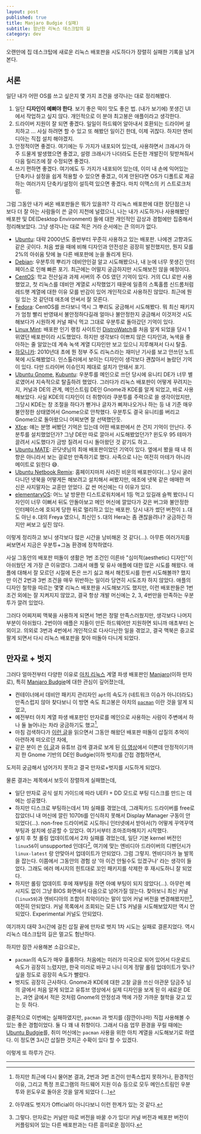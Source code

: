 ```yaml
---
layout: post
published: true
title: Manjaro Budgie (실패)
subtitle: 험난한 리눅스 데스크탑의 길
category: dev
---
```


 오랜만에 집 데스크탑에 새로운 리눅스 배포판을 시도하다가 장렬히
 실패한 기록을 남겨본다.

## 서론
 일단 내가 어떤 OS를 쓰고 싶은지 몇 가지 조건을 생각나는 대로
 정리해봤다.

1. 일단 **디자인이 예뻐야 한다**. 보기 좋은 떡이 맛도 좋은 법. (내가
   보기에) 못생긴 UI에서 작업하고 싶지 않다. 개인적으로 이 분야
   최고봉은 애플이라고 생각한다.
2. 드라이버 지원이 잘 되면 좋겠다. 일일이 하드웨어 알아내서 호환되는
   드라이버 설치하고 ... 사실 하려면 할 수 있고 또 해봤던 일이긴 한데,
   이제 귀찮다. 하지만 엔비디아는 직접 설치 해야겠지.
3. 안정적이면 좋겠다. 여기에는 두 가지가 내포되어 있는데, 사용하면서
   크래시가 아주 드물게 발생했으면 좋겠고, 설령 크래시가 나더라도
   든든한 개발진이 뒷받쳐줘서 다음 릴리즈에 잘 수정되면 좋겠다.
4. 쓰기 편하면 좋겠다. 여기에도 두 가지가 내포되어 있는데, 이미 내
   손에 익어있는 단축키나 설정을 쉽게 적용할 수 있으면 좋겠고, 이게
   안된다면 OS가 디폴트로 제공하는 여러가지 단축키/설정이 설득력
   있으면 좋겠다. 마치 이맥스의 키 스트로크처럼.

 그럼 그동안 내가 써온 배포판들은 뭐가 있을까? 각 리눅스 배포판에 대한
 장단점은 나보다 더 잘 아는 사람들이 쓴 글이 지천에 널렸으니, 나는
 내가 시도하거나 사용해봤던 배포판 및 DE(Desktop Environment) 들에
 대한 개인적인 감상과 경험에만 집중해서 정리해보았다. 그냥 생각나는
 대로 적은 거라 순서에는 큰 의미가 없다.

 - [Ubuntu](https://ubuntu.com/): 대략 2000년도 중반부터 꾸준히
   사용하고 있는 배포판. 나에겐 고향과도 같은 곳이다. 처음 썼을 때에
   비해 디자인과 안전성은 굉장히 발전했지만, 뭔지 모를 2%의 아쉬움
   탓에 늘 다른 배포판에 눈을 돌리게 된다.
 - [Debian](https://www.debian.org/): 우분투의 뿌리가 데비안인걸 알고
   시도해봤으나, 내 눈에 너무 못생긴 인터페이스로 인해 빠른
   포기. 최근에는 어떨지 궁금하지만 시도해보진 않을 예정이다.
 - [CentOS](https://www.centos.org/): 학교 전산실과 과제 서버의 주 OS
   였던 기억이 있다. 거의 CLI 로만 사용했었고, 첫 리눅스를 데비안
   계열로 시작했었기 때문에 일종의 스톡홀름 신드롬처럼 레드햇 계열에
   대한 이유 모를 반감이 있어 개인적으로 사용하진 않았다. 최근에 뭔 일
   있는 것 같던데 애초에 안써서 잘 모른다.
 - [Fedora](https://getfedora.org/): CentOS를 쓰다보니 역시 그 뿌리도
   궁금해서 시도해봤다. 뭐 최신 패키지가 엄청 빨리 반영돼서
   불안정하다길래 얼마나 불안정한지 궁금해서 이것저것 시도해보다가
   시원하게 커널 패닉 먹고 그대로 우분투로 돌아갔던 기억이 있다.
 - [Linux Mint](https://linuxmint.com): 배포판 인기 랭킹 사이트인
   [DistroWatch](https://distrowatch.com/)를 처음 알게 되었을 당시
   1위였던 배포판이라 시도했었다. 하지만 생각보다 이쁘지 않은
   디자인과, 녹색을 좋아하는 줄 알았는데 계속 녹색 계열 디자인만 보고
   있으니 지루해져서 다시 탈출.
 - [하모니카](https://hamonikr.org/): 2010년대 초에 뭔 정부 주도
   리눅스라는 재미난 기사를 보고 안쓰던 노트북에
   시도해봤었다. 인스톨러에서 보이는 디자인이 생각보다 괜찮아서
   놀랐던 기억이 있다. 다만 드라이버 이슈인지 제대로 설치가 안돼서
   포기.
 - [Ubuntu Gnome](https://ubuntugnome.org/),
   [Kubuntu](https://kubuntu.org/): 우분투를 메인으로 쓰던 당시에
   유니티 DE가 너무 별로였어서 지속적으로 탈출하려 했었다. 그러다가
   리눅스 배포판이 어떻게 꾸려지는지, 커널과 DE의 관계, 메인스트림
   DE인 Gnome과 KDE를 알게 되었고, 바로 사용해보았다. 사실 KDE의
   디자인이 더 취향이라 쿠분투를 주력으로 쓸 생각이었지만, 그당시
   KDE는 창 조절을 하다가 뻗거나 글자가 삐져나오거나 하는 등 내 기준
   매우 불안정한 상태였어서 Gnome으로 안착했다. 우분투도 결국 유니티를
   버리고 Gnome으로 돌아왔으니 어찌보면 잘 선택했던듯.
 - [Xfce](https://www.xfce.org/): 얘는 분명 써봤던 기억은 있는데 어떤
   배포판에서 쓴 건지 기억이 안난다. 주분투를 설치했었던가? 그냥 DE만
   따로 깔아서 시도해봤었던가? 윈도우 95 테마가 끌려서 시도했다가 금방
   질려서 다시 돌아왔던 것 같기도 하고...
 - [Ubuntu MATE](https://ubuntu-mate.org): 끈닷넷님의 최애
   배포판이었던 기억이 있다. 옆에서 봤을 때 내 취향은 아니라서 보는
   걸로만 만족하기로 했다. 사족으로 나는 여전히 마테가 아니라 메이트로
   읽힌다 😅.
 - [Ubuntu Netbook
   Remix](https://en.wikipedia.org/wiki/Ubuntu_Netbook_Edition):
   홈페이지마저 사라진 비운의 배포판이다(...) 당시 굴러다니던 넷북을
   어떻게든 해보려고 설치해서 써봤지만, 애초에 넷북 같은 애매한 머신은
   사지말자는 교훈만 얻었다. 값 싼 머신에는 다 이유가 있다.
 - [elementaryOS](https://elementary.io/): 어느 날 방문한
   디스트로워치에서 1등 먹고 있길래 슬쩍 봤더니 디자인이 너무 이뻐서
   뒤도 안돌아보고 메인 머신에 깔았다가 갖은 버그와 불안정한
   인터페이스에 호되게 당한 뒤로 멀리하고 있는 배포판. 당시 내가 썼던
   버전이 `1.`대도 아닌 `0.`대의 Freya 였으니, 최신인 `5.`대의 Hera는
   좀 괜찮을려나? 궁금하긴 하지만 써보고 싶진 않다.

 이렇게 정리하고 보니 생각보다 많은 시간을 낭비해온 것
 같다(...). 아무튼 여러가지를 써보면서 지금은 우분투+그놈 환경에
 정착하였다.

 사실 그동안의 배포판 떠돌이 생활은 1번 조건인 이른바
 "심미적(aesthetic) 디자인"이 아쉬웠던 게 가장 큰 이유였다. 그래서
 애플 및 유사 애플에 대한 많은 시도를 해왔다. 애플에 대해서 잘 모르던
 시절에 돈은 쓰기 싫고 해서 해킨토시를 한번 시도해볼까?  했지만 이건
 2번과 3번 조건을 매우 위반하는 일이라 당연히 시도조차 하지
 않았다. 애플의 디자인 철학을 따르는 몇몇 리눅스 배포판을 시도해보기도
 했지만, 이런 배포판들은 1번 조건 외에는 잘 지켜지지 않았고, 결국 항상
 개발 머신에는 2, 3, 4번만을 만족하는 우분투가 깔려 있었다.

 그러다 어찌저찌 맥북을 사용하게 되면서 1번은 정말 만족스러웠지만,
 생각보다 나머지 부분이 아쉬웠다. 2번이야 애플은 지들이 만든
 하드웨어만 지원하면 되니까 애초부터 논외이고. 의외로 3번과 4번에서
 개인적으로 다사다난한 일을 겪었고, 결국 맥북은 중고로 팔게 되면서
 다시 리눅스 배포판을 찾아 떠돌아 다니게 되었다.

## 만자로 + 벗지

 그러다 얼마전부터 다양한 이유로 [아치
 리눅스](https://www.archlinux.org/) 계열 파생 배포판인
 [Manjaro](https://manjaro.org/)(이하 만자로), 특히 [Manjaro
 Budgie](https://manjaro.org/downloads/community/budgie/)에 대한
 관심이 깊어졌는데,
 - 컨테이너에서 데비안 패키지 관리자인 `apt`의 속도가 (네트워크 이슈가
   아니더라도) 만족스럽지 않아 찾다보니 이 방면 속도 최고봉은 아치의
   [`pacman`](https://wiki.archlinux.org/index.php/pacman) 이란 것을
   알게 되었고,
 - 예전부터 아치 계열 파생 배포판인 만자로를 메인으로 사용하는 사람이
   주변에서 하나 둘 늘어나는 차라 궁금하기도 했고[^1],
 - 마침 검색하다가 [이런 글](https://cozelsil.kr/407?category=96043)을
   읽으면서 그동안 해왔던 배포판 떠돌이 삽질의 추억이 아련하게
   떠오르던 차에,
 - 같은 분이 쓴 [이 글](https://cozelsil.kr/418)과 유튜브 검색 결과로
   보게 된 [이 영상](https://www.youtube.com/watch?v=UGHTAYMX8T8)에서
   이쁜데 안정적이기까지 한 Gnome 기반의 DE인 Budgie(이하 벗지)를 간접
   경험하면서,

 도저히 궁금해서 넘어가지 못하고 결국 만자로+벗지를 시도하게 되었다.

 물론 결과는 제목에서 보듯이 장렬하게 실패했는데,
  - 일단 만자로 공식 설치 가이드에 따라 UEFI + DD 모드로 부팅 디스크를
    만드는 데에는 성공했다.
  - 하지만 디스크로 부팅하는데서 1차 실패를 겪었는데, 그래픽카드
    드라이버를 free로 잡았더니 내 머신에 깔린 1070ti를 인식하지 못해서
    Display Manager 구동이 안되었다(...). non-free 드라이버로 시도하니
    인터넷에서 받아서(?) 어떻게 꾸역꾸역 부팅과 설치에 성공할 수
    있었다. 여기서부터 조마조마해지기 시작했다.
  - 설치 후 첫 롤링 업데이트에서 2차 실패를 겪었는데, 일단 기본 kernel
    버전인 `linux56`이 unsupported 인데다[^2], 여기에 맞는 엔비디아
    드라이버의 디펜던시가 `linux-latest` 랑 안맞아서 업데이트가
    안되었다. 그럼 그렇지. 엔비디아가 늘 발목을 잡는다. 이쯤에서
    그동안의 경험 상 '아 이건 안될수도 있겠구나' 라는 생각이
    들었다. 그래도 에러 메시지의 힌트대로 꼬인 패키지를 삭제한 후
    재시도하니 잘 되었다.
  - 하지만 롤링 업데이트 후에 재부팅을 하면 아예 부팅이 되지
    않았다(...). 아무런 메시지도 없이 그냥 BIOS 화면에서 다음으로
    넘어가질 않는다. 찾아보니 최신 커널(`linux59`)과 엔비디아의 조합이
    최악이라는 말이 있어 커널 버전을 변경해봤지만[^3], 여전히
    안되었다. 커널 목록에서 조회되는 모든 LTS 커널을 시도해보았지만
    역시 안되었다. Experimental 커널도 안되었다.

 여기까지 대략 3시간에 걸친 삽질 끝에 만자로 벗지 1차 시도는 실패로
 결론지었다. 역시 리눅스 데스크탑의 길은 멀고도 험난하다.

 하지만 잠깐 사용해본 소감으로는,
 - `pacman`의 속도가 매우 훌륭하다. 처음에는 미러가 미국으로 되어
   있어서 다운로드 속도가 굉장히 느렸지만, 한국 미러로 바꾸고 나니
   이게 정말 롤링 업데이트가 맞나? 싶을 정도로 굉장히 속도가 빨랐다.
 - 벗지도 굉장히 근사하다. Gnome과 KDE에 대한 고찰 글을 쓰신 야관문
   담금주 님의 글에서 처음 알게 되었고 유튜브 영상에서 실제 디자인을
   보게 된 이 새로운 DE는, 과연 글에서 적은 것처럼 Gnome의 안정성과
   맥에 가장 가까운 철학을 갖고 있는 듯 하다.

 결론적으로 이번에는 실패하였지만, `pacman` 과 벗지를 (잠깐이나마)
 직접 사용해볼 수 있는 좋은 경험이었다. 둘 다 꽤 내 취향이다. 그래서
 다음 업무 환경을 꾸릴 때에는 [Ubuntu
 Budgie](https://ubuntubudgie.org/)를, 취미 머신에는 `pacman` 사용을
 위한 아치 계열을 시도해보기로 하였다. 이 정도면 3시간 삽질한 것치곤
 수확이 있다 할 수 있겠다.

 이렇게 또 하루가 간다.

---
[^1]: 하지만 최근에 다시 물어본 결과, 2번과 3번 조건이 만족스럽지
    못하거나, 환경적인 이유, 그리고 특정 프로그램의 하드웨어 지원 이슈
    등으로 모두 메인스트림인 우분투와 윈도우로 돌아온 것을 알게 되었다
    (...)

[^2]: 아무래도 벗지가 Official이 아니다보니 이런 한계가 있는 것 같다.

[^3]: 그렇다. 만자로는 커널만 따로 버전을 바꿀 수가 있다! 커널 버전과
    배포판 버전이 커플링되어 있는 다른 배포판과는 다른 흥미로운
    점이다.
